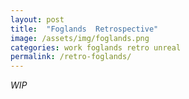 ```yaml
---
layout: post
title:  "Foglands  Retrospective"
image: /assets/img/foglands.png
categories: work foglands retro unreal
permalink: /retro-foglands/
---
```


*WIP*
